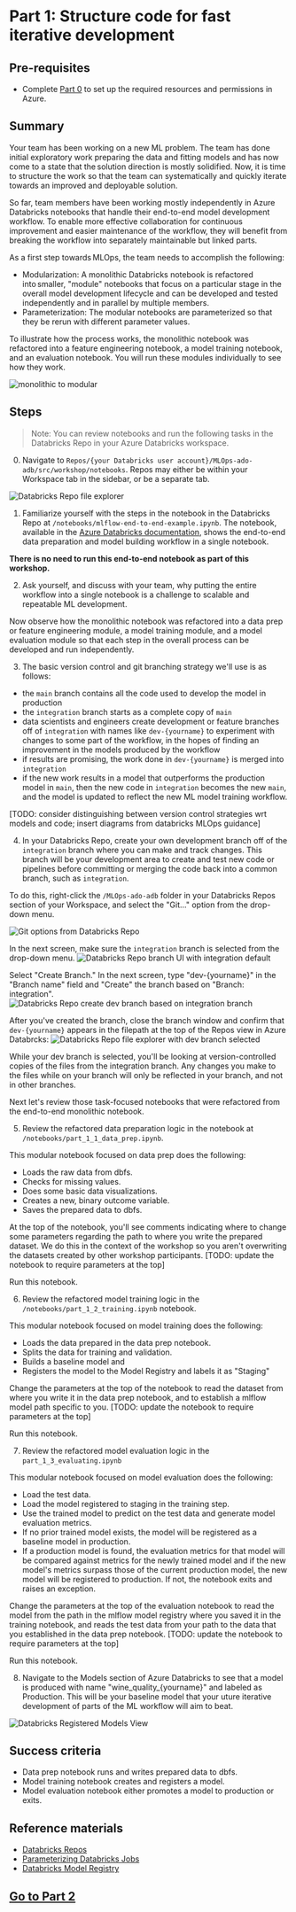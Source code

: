 
# Part 1: Structure code for fast iterative development
## Pre-requisites
- Complete [Part 0](part_0.md) to set up the required resources and permissions in Azure. 


## Summary 
Your team has been working on a new ML problem. The team has done initial exploratory work preparing the data and fitting models and has now come to a state that the solution direction is mostly solidified. Now, it is time to structure the work so that the team can systematically and quickly iterate towards an improved and deployable solution.   

So far, team members have been working mostly independently in Azure Databricks notebooks that handle their end-to-end model development workflow. To enable more effective collaboration for continuous improvement and easier maintenance of the workflow, they will benefit from breaking the workflow into separately maintainable but linked parts.

As a first step towards MLOps, the team needs to accomplish the following:  

- Modularization: A monolithic Databricks notebook is refactored into smaller, "module" notebooks that focus on a particular stage in the overall model development lifecycle and can be developed and tested independently and in parallel by multiple members.
- Parameterization: The modular notebooks are parameterized so that they be rerun with different parameter values.

To illustrate how the process works, the monolithic notebook was refactored into a feature engineering notebook, a model training notebook, and an evaluation notebook. You will run these modules individually to see how they work.

 ![monolithic to modular](./images/monolithic_modular.png)

## Steps

> Note: You can review notebooks and run the following tasks in the Databricks Repo in your Azure Databricks workspace. 

0. Navigate to `Repos/{your Databricks user account}/MLOps-ado-adb/src/workshop/notebooks`. Repos may either be within your Workspace tab in the sidebar, or be a separate tab.

![Databricks Repo file explorer](part_1_db_repo_file_explorer.png)


1. Familiarize yourself with the steps in the
  notebook in the Databricks Repo at `/notebooks/mlflow-end-to-end-example.ipynb`. The notebook, available in the [Azure Databricks documentation](https://learn.microsoft.com/en-us/azure/databricks/mlflow/end-to-end-example), shows the end-to-end data preparation and model building workflow in a single notebook. 
  
  **There is no need to run this end-to-end notebook as part of this workshop.**
   
2. Ask yourself, and discuss with your team, why putting the entire workflow into a single notebook is a challenge to scalable and repeatable ML development.

Now observe how the monolithic notebook was refactored into a data prep or feature engineering module, a model training module, and a model evaluation module so that each step in the overall process can be developed and run independently.

3. The basic version control and git branching strategy we'll use is as follows:
- the `main` branch contains all the code used to develop the model in production 
- the `integration` branch starts as a complete copy of `main`
- data scientists and engineers create development or feature branches off of `integration` with names like `dev-{yourname}` to experiment with changes to some part of the workflow, in the hopes of finding an improvement in the models produced by the workflow
- if results are promising, the work done in `dev-{yourname}` is merged into `integration`
- if the new work results in a model that outperforms the production model in `main`, then the new code in `integration` becomes the new `main`, and the model is updated to reflect the new ML model training workflow.

[TODO: consider distinguishing between version control strategies wrt models and code; insert diagrams from databricks MLOps guidance]

4. In your Databricks Repo, create your own development branch off of the `integration` branch where you can make and track changes. This branch will be your development area to create and test new code or pipelines before committing or merging the code back into a common branch, such as `integration`.

To do this, right-click the `/MLOps-ado-adb` folder in your Databricks Repos section of your Workspace, and select the "Git..." option from the drop-down menu.

![Git options from Databricks Repo](part_1_git_options_from_adb_repo.png)

In the next screen, make sure the `integration` branch is selected from the drop-down menu.
![Databricks Repo branch UI with integration default](part_1_branch_ui_integration.png)

Select "Create Branch." In the next screen, type "dev-{yourname}" in the "Branch name" field and "Create" the branch based on "Branch: integration".
![Databricks Repo create dev branch based on integration branch](part_1_adb_create_branch.png)

After you've created the branch, close the branch window and confirm that `dev-{yourname}` appears in the filepath at the top of the Repos view in Azure Databrcks:
![Databricks Repo file explorer with dev branch selected](image-8.png)

While your dev branch is selected, you'll be looking at version-controlled copies of the files from the integration branch. Any changes you make to the files while on your branch will only be reflected in your branch, and not in other branches. 

Next let's review those task-focused notebooks that were refactored from the end-to-end monolithic notebook.

5. Review the refactored data preparation logic in the notebook at `/notebooks/part_1_1_data_prep.ipynb`.

This modular notebook focused on data prep does the following:

- Loads the raw data from dbfs.
- Checks for missing values.
- Does some basic data visualizations.
- Creates a new, binary outcome variable.
- Saves the prepared data to dbfs.

At the top of the notebook, you'll see comments indicating where to change some parameters regarding the path to where you write the prepared dataset. We do this in the context of the workshop so you aren't overwriting the datasets created by other workshop participants.
[TODO: update the notebook to require parameters at the top]

Run this notebook.

6. Review the refactored model training logic in the `/notebooks/part_1_2_training.ipynb` notebook. 

This modular notebook focused on model training does the following:

- Loads the data prepared in the data prep notebook.
- Splits the data for training and validation.
- Builds a baseline model and 
- Registers the model to the Model Registry and labels it as "Staging"

Change the parameters at the top of the notebook to read the dataset from where you write it in the data prep notebook, and to establish a mlflow model path specific to you. 
[TODO: update the notebook to require parameters at the top]

Run this notebook.

7. Review the refactored model evaluation logic in the `part_1_3_evaluating.ipynb`

This modular notebook focused on model evaluation does the following:

- Load the test data.
- Load the model registered to staging in the training step.
- Use the trained model to predict on the test data and generate model evaluation metrics.
- If no prior trained model exists, the model will be registered as a baseline model in production.
- If a production model is found, the evaluation metrics for that model will be compared against metrics for the newly trained model and if the new model's metrics surpass those of the current production model, the new model will be registered to production. If not, the notebook exits and raises an exception. 

Change the parameters at the top of the evaluation notebook to read the model from the path in the mlflow model registry where you saved it in the training notebook, and reads the test data from your path to the data that you established in the data prep notebook.
[TODO: update the notebook to require parameters at the top]

Run this notebook.

8. Navigate to the Models section of Azure Databricks to see that a model is produced with name "wine_quality_{yourname}" and labeled as Production. This will be your baseline model that your uture iterative development of parts of the ML workflow will aim to beat.

![Databricks Registered Models View](part_1_model_registry.png)

## Success criteria
- Data prep notebook runs and writes prepared data to dbfs.
- Model training notebook creates and registers a model.
- Model evaluation notebook either promotes a model to production or exits.


## Reference materials
- [Databricks Repos]()
- [Parameterizing Databricks Jobs]()
- [Databricks Model Registry]()

## [Go to Part 2](part_2.md)


